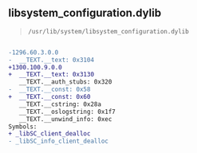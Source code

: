 ## libsystem_configuration.dylib

> `/usr/lib/system/libsystem_configuration.dylib`

```diff

-1296.60.3.0.0
-  __TEXT.__text: 0x3104
+1300.100.9.0.0
+  __TEXT.__text: 0x3130
   __TEXT.__auth_stubs: 0x320
-  __TEXT.__const: 0x58
+  __TEXT.__const: 0x60
   __TEXT.__cstring: 0x28a
   __TEXT.__oslogstring: 0x1f7
   __TEXT.__unwind_info: 0xec
Symbols:
+ _libSC_client_dealloc
- _libSC_info_client_dealloc

```
